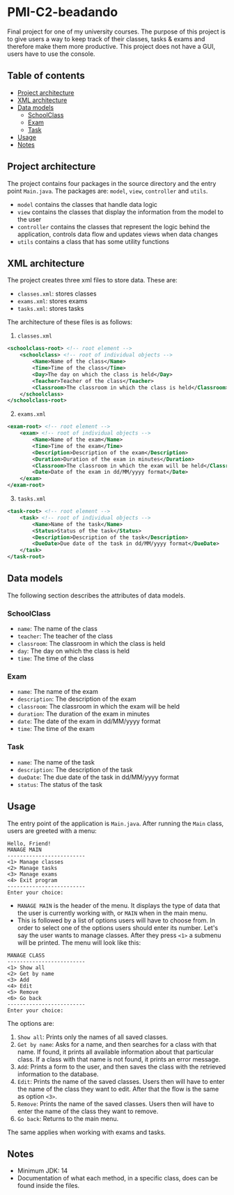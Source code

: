 # PMI-C2-beadando

Final project for one of my university courses.
The purpose of this project is to give users a way to keep track of their classes, tasks & exams
and therefore make them more productive. This project does not have a GUI, users have to use the console.

## Table of contents
- [Project architecture](#project-architecture)
- [XML architecture](#xml-architecture)
- [Data models](#data-models)
  - [SchoolClass](#schoolclass)
  - [Exam](#exam)
  - [Task](#task)
- [Usage](#usage)
- [Notes](#notes)

## Project architecture
The project contains four packages in the source directory and the entry point `Main.java`. The packages are: `model`, `view`, `controller` and `utils`.
- `model` contains the classes that handle data logic
- `view` contains the classes that display the information from the model to the user
- `controller` contains the classes that represent the logic behind the application, controls data flow and updates views when data changes
- `utils` contains a class that has some utility functions

## XML architecture
The project creates three xml files to store data. These are:
- `classes.xml`: stores classes
- `exams.xml`: stores exams
- `tasks.xml`: stores tasks

The architecture of these files is as follows:
1. ``classes.xml``
```xml
<schoolclass-root> <!-- root element -->
    <schoolclass> <!-- root of individual objects -->
        <Name>Name of the class</Name>
        <Time>Time of the class</Time>
        <Day>The day on which the class is held</Day>
        <Teacher>Teacher of the class</Teacher>
        <Classroom>The classroom in which the class is held</Classroom>
    </schoolclass>
</schoolclass-root>
```
2. ``exams.xml``
```xml
<exam-root> <!-- root element -->
    <exam> <!-- root of individual objects -->
        <Name>Name of the exam</Name>
        <Time>Time of the exam</Time>
        <Description>Description of the exam</Description>
        <Duration>Duration of the exam in minutes</Duration>
        <Classroom>The classroom in which the exam will be held</Classroom>
        <Date>Date of the exam in dd/MM/yyyy format</Date>
    </exam>
</exam-root>
```
3. ``tasks.xml``
```xml
<task-root> <!-- root element -->
    <task> <!-- root of individual objects -->
        <Name>Name of the task</Name>
        <Status>Status of the task</Status>
        <Description>Description of the task</Description>
        <DueDate>Due date of the task in dd/MM/yyyy format</DueDate>
    </task>
</task-root>
```

## Data models
The following section describes the attributes of data models.

### SchoolClass
- `name`: The name of the class
- `teacher`: The teacher of the class
- `classroom`: The classroom in which the class is held
- `day`: The day on which the class is held
- `time`: The time of the class

### Exam
- `name`: The name of the exam
- `description`: The description of the exam
- `classroom`: The classroom in which the exam will be held
- `duration`: The duration of the exam in minutes
- `date`: The date of the exam in dd/MM/yyyy format
- `time`: The time of the exam

### Task
- `name`: The name of the task
- `description`: The description of the task
- `dueDate`: The due date of the task in dd/MM/yyyy format
- `status`: The status of the task

## Usage
The entry point of the application is `Main.java`. After running the `Main` class, users are greeted with a menu:
```
Hello, Friend!
MANAGE MAIN
-------------------------
<1> Manage classes
<2> Manage tasks
<3> Manage exams
<4> Exit program
-------------------------
Enter your choice: 
```

- `MANAGE MAIN` is the header of the menu. It displays the type of data that the user is currently working with, or `MAIN` when in the main menu.
- This is followed by a list of options users will have to choose from. In order to select one of the options users should enter its number.
Let's say the user wants to manage classes. After they press `<1>` a submenu will be printed. The menu will look like this:
```
MANAGE CLASS
-------------------------
<1> Show all
<2> Get by name
<3> Add
<4> Edit
<5> Remove
<6> Go back
-------------------------
Enter your choice: 
```
The options are:
1. `Show all`: Prints only the names of all saved classes.
2. `Get by name`: Asks for a name, and then searches for a class with that name. If found, it prints all available information about that particular class. If a class with that name is not found, it prints an error message.
3. `Add`: Prints a form to the user, and then saves the class with the retrieved information to the database.
4. `Edit`: Prints the name of the saved classes. Users then will have to enter the name of the class they want to edit. After that the flow is the same as option `<3>`.
5. `Remove`: Prints the name of the saved classes. Users then will have to enter the name of the class they want to remove.
6. `Go back`: Returns to the main menu.

The same applies when working with exams and tasks.

## Notes
- Minimum JDK: 14
- Documentation of what each method, in a specific class, does can be found inside the files.